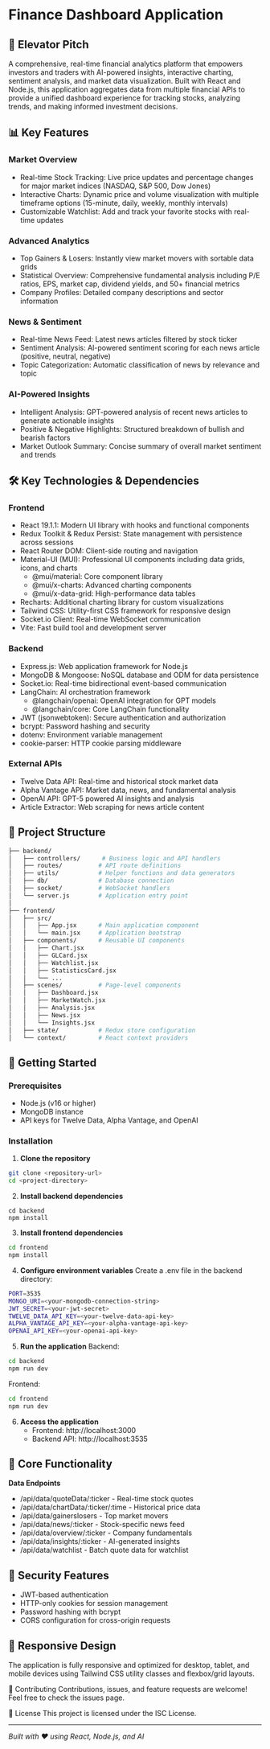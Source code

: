 # Finance Dashboard Application
## 🚀 **Elevator Pitch**
A comprehensive, real-time financial analytics platform that empowers investors and traders with AI-powered insights, interactive charting, sentiment analysis, and market data visualization. Built with React and Node.js, this application aggregates data from multiple financial APIs to provide a unified dashboard experience for tracking stocks, analyzing trends, and making informed investment decisions.

## 📊 **Key Features**

### **Market Overview**
- Real-time Stock Tracking: Live price updates and percentage changes for major market indices (NASDAQ, S&P 500, Dow Jones)
- Interactive Charts: Dynamic price and volume visualization with multiple timeframe options (15-minute, daily, weekly, monthly intervals)
- Customizable Watchlist: Add and track your favorite stocks with real-time updates

### **Advanced Analytics**
- Top Gainers & Losers: Instantly view market movers with sortable data grids
- Statistical Overview: Comprehensive fundamental analysis including P/E ratios, EPS, market cap, dividend yields, and 50+ financial metrics
- Company Profiles: Detailed company descriptions and sector information

### **News & Sentiment**
- Real-time News Feed: Latest news articles filtered by stock ticker
- Sentiment Analysis: AI-powered sentiment scoring for each news article (positive, neutral, negative)
- Topic Categorization: Automatic classification of news by relevance and topic

### **AI-Powered Insights**
- Intelligent Analysis: GPT-powered analysis of recent news articles to generate actionable insights
- Positive & Negative Highlights: Structured breakdown of bullish and bearish factors
- Market Outlook Summary: Concise summary of overall market sentiment and trends

## 🛠️ **Key Technologies & Dependencies**

### **Frontend**
- React 19.1.1: Modern UI library with hooks and functional components
- Redux Toolkit & Redux Persist: State management with persistence across sessions
- React Router DOM: Client-side routing and navigation
- Material-UI (MUI): Professional UI components including data grids, icons, and charts
    - @mui/material: Core component library
    - @mui/x-charts: Advanced charting components
    - @mui/x-data-grid: High-performance data tables
- Recharts: Additional charting library for custom visualizations
- Tailwind CSS: Utility-first CSS framework for responsive design
- Socket.io Client: Real-time WebSocket communication
- Vite: Fast build tool and development server

### **Backend**

- Express.js: Web application framework for Node.js
- MongoDB & Mongoose: NoSQL database and ODM for data persistence
- Socket.io: Real-time bidirectional event-based communication
- LangChain: AI orchestration framework
    - @langchain/openai: OpenAI integration for GPT models
    - @langchain/core: Core LangChain functionality
- JWT (jsonwebtoken): Secure authentication and authorization
- bcrypt: Password hashing and security
- dotenv: Environment variable management
- cookie-parser: HTTP cookie parsing middleware

### **External APIs**

- Twelve Data API: Real-time and historical stock market data
- Alpha Vantage API: Market data, news, and fundamental analysis
- OpenAI API: GPT-5 powered AI insights and analysis
- Article Extractor: Web scraping for news article content

## 📁 **Project Structure**
```bash
├── backend/
│   ├── controllers/      # Business logic and API handlers
│   ├── routes/          # API route definitions
│   ├── utils/           # Helper functions and data generators
│   ├── db/              # Database connection
│   ├── socket/          # WebSocket handlers
│   └── server.js        # Application entry point
│
├── frontend/
│   ├── src/
│   │   ├── App.jsx      # Main application component
│   │   └── main.jsx     # Application bootstrap
│   ├── components/      # Reusable UI components
│   │   ├── Chart.jsx
│   │   ├── GLCard.jsx
│   │   ├── Watchlist.jsx
│   │   ├── StatisticsCard.jsx
│   │   └── ...
│   ├── scenes/          # Page-level components
│   │   ├── Dashboard.jsx
│   │   ├── MarketWatch.jsx
│   │   ├── Analysis.jsx
│   │   ├── News.jsx
│   │   └── Insights.jsx
│   ├── state/           # Redux store configuration
│   └── context/         # React context providers
```
## 🚀 **Getting Started**

### **Prerequisites**
- Node.js (v16 or higher)
- MongoDB instance
- API keys for Twelve Data, Alpha Vantage, and OpenAI

### **Installation**
1. **Clone the repository**
```bash
git clone <repository-url>
cd <project-directory>
```
2. **Install backend dependencies**
```
cd backend
npm install
```

3. **Install frontend dependencies**
```bash
cd frontend
npm install
```

4. **Configure environment variables**
Create a .env file in the backend directory:
```bash
PORT=3535
MONGO_URI=<your-mongodb-connection-string>
JWT_SECRET=<your-jwt-secret>
TWELVE_DATA_API_KEY=<your-twelve-data-api-key>
ALPHA_VANTAGE_API_KEY=<your-alpha-vantage-api-key>
OPENAI_API_KEY=<your-openai-api-key>
```

5. **Run the application**
Backend:
```bash
cd backend
npm run dev
```
Frontend:
```bash
cd frontend
npm run dev
```

6. **Access the application**
    - Frontend: http://localhost:3000
    - Backend API: http://localhost:3535

## 🎯 **Core Functionality**
**Data Endpoints**
- /api/data/quoteData/:ticker - Real-time stock quotes
- /api/data/chartData/:ticker/:time - Historical price data
- /api/data/gainerslosers - Top market movers
- /api/data/news/:ticker - Stock-specific news feed
- /api/data/overview/:ticker - Company fundamentals
- /api/data/insights/:ticker - AI-generated insights
- /api/data/watchlist - Batch quote data for watchlist

## 🔐 **Security Features**
- JWT-based authentication
- HTTP-only cookies for session management
- Password hashing with bcrypt
- CORS configuration for cross-origin requests

## 📱 **Responsive Design**
The application is fully responsive and optimized for desktop, tablet, and mobile devices using Tailwind CSS utility classes and flexbox/grid layouts.

🤝 Contributing
Contributions, issues, and feature requests are welcome! Feel free to check the issues page.

📄 License
This project is licensed under the ISC License.

---
*Built with ❤️ using React, Node.js, and AI*
